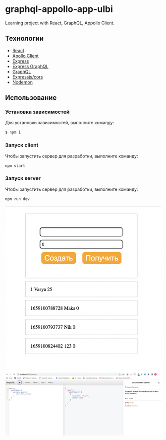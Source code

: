 # graphql-appollo-app-ulbi
Learning project with React, GraphQL, Appollo Client.

## Технологии
- [React](https://reactjs.org/)
- [Apollo Client](https://www.apollographql.com/docs/react/)
- [Express](https://expressjs.com/)
- [Express GraphQL](https://graphql.org/graphql-js/running-an-express-graphql-server/)
- [GraphQL](https://graphql.org/)
- [Expressjs/cors](https://github.com/expressjs/cors#readme)
- [Nodemon](https://github.com/remy/nodemon)

## Использование
### Установка зависимостей
Для установки зависимостей, выполните команду:
```sh
$ npm i
```

### Запуск client
Чтобы запустить сервер для разработки, выполните команду:
```sh
npm start
```
### Запуск server
Чтобы запустить сервер для разработки, выполните команду:
```sh
npm run dev
```
![Alt text](assets/client.png?raw=true "Optional Title")
![Alt text](assets/server.png?raw=true "Optional Title")
